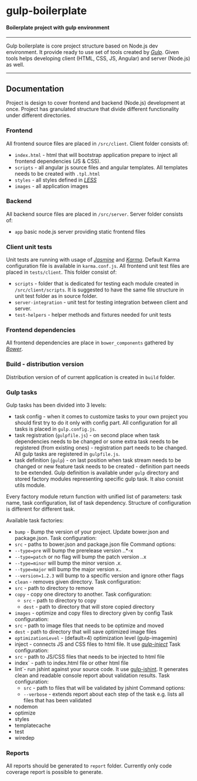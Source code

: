 # gulp-boilerplate

#### Boilerplate project with gulp environment

---

Gulp boilerplate is core project structure based on Node.js dev environment. It provide ready to use set of tools
created by [*Gulp*](https://github.com/gulpjs/gulp).
Given tools helps developing client (HTML, CSS, JS, Angular) and server (Node.js) as well.

---

## Documentation

Project is design to cover frontend and backend (Node.js) development at once. Project has granulated structure
that divide different functionality under different directories.

### Frontend
All frontend source files are placed in `/src/client`.
Client folder consists of:
 - `index.html` - html that will bootstrap application prepare to inject all frontend dependencies (JS & CSS).
 - `scripts` - all angular js source files and angular templates. All templates needs to be created with `.tpl.html`
 - `styles` - all styles defined in [*LESS*](https://github.com/less)
 - `images` - all application images

### Backend
All backend source files are placed in `/src/server`.
Server folder consists of:
 - `app` basic node.js server providing static frontend files

### Client unit tests
Unit tests are running with usage of [*Jasmine*](https://github.com/jasmine/jasmine) and
[*Karma*](https://github.com/karma-runner/karma).
Default Karma configuration file is available in `karma.conf.js`.
All frontend unit test files are placed in `tests/client`. This folder consist of:
 - `scripts` - folder that is dedicated for testing each module created in `/src/client/scripts`. It is suggested to have
 the same file structure in unit test folder as in source folder.
 - `server-integration` - unit test for testing integration between client and server.
 - `test-helpers` - helper methods and fixtures needed for unit tests

### Frontend dependencies
All frontend dependencies are place in `bower_components` gathered by [*Bower*](https://github.com/bower/bower).

### Build - distribution version
Distribution version of of current application is created in `build` folder.
 
### Gulp tasks
Gulp tasks has been divided into 3 levels:
 - task config - when it comes to customize tasks to your own project you should first try to do it 
 only with config part. All configuration for all tasks is placed in `gulp.config.js`.
 - task registration (`gulpfile.js`) - on second place when task dependencies needs to be changed or some extra task 
 needs to be registered (from existing ones) - registration part needs to be changed.
 All gulp tasks are registered in `gulpfile.js`.
 - task definition (`gulp`) - on last position when task stream needs to be changed or new feature task needs
 to be created - definition part needs to be extended. Gulp definition is available under `gulp` directory and
 stored factory modules representing specific gulp task. It also consist utils module. 


Every factory module return function with unified list of parameters: task name, task configuration,
list of task dependency. Structure of configuration is different for different task.
 
Available task factories:
 - `bump` - Bump the version of your project. Update bower.json and package.json.
 Task configuration:
  - `src` - paths to bower.json and package.json file
 Command options:
  - `--type=pre` will bump the prerelease version *.*.*-x
  - `--type=patch` or no flag will bump the patch version *.*.x
  - `--type=minor` will bump the minor version *.x.*
  - `--type=major` will bump the major version x.*.*
  - `--version=1.2.3` will bump to a specific version and ignore other flags
 - `clean` - removes given directory.
 Task configuration:
  - `src` - path to directory to remove
 - `copy` - copy one directory to another.
  Task configuration:
   - `src` - path to directory to copy
   - `dest` - path to directory that will store copied directory
 - `images` - optimize and copy files to directory given by config
 Task configuration:
  - `src` - path to image files that needs to be optimize and moved
  - `dest` - path to directory that will save optimized image files
  - `optimizationLevel` - (default=4) optimization level (gulp-imagemin)
 - inject - connects JS and CSS files to html file. It use [*gulp-inject*](https://github.com/klei/gulp-inject)
 Task configuration:
  - `src` - path to JS/CSS files that needs to be injected to html file
  - index` - path to index.html file or other html file
 - lint`- run jshint against your source code. It use [gulp-jshint](https://github.com/spalger/gulp-jshint).
 It generates clean and readable console report about validation results. 
  Task configuration:
   - `src` - path to files that will be validated by jshint
  Command options:
    - `--verbose` - extends report about each step of the task e.g. lists all files that has been validated
 - nodemon
 - optimize
 - styles
 - templatecache
 - test
 - wiredep

### Reports
All reports should be generated to `report` folder. Currently only code coverage report is possible to generate.